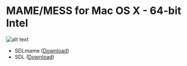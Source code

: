 MAME/MESS for Mac OS X - 64-bit Intel
=======

![alt text](http://jscustom.theoldcomputer.com/images/manufacturers_systems/MESS/BIOS-0.154/778226mess-logo.jpg "Screenshot")


* SDLmame ([Download](http://sdlmame.lngn.net))
* SDL ([Download](http://www.libsdl.org))
